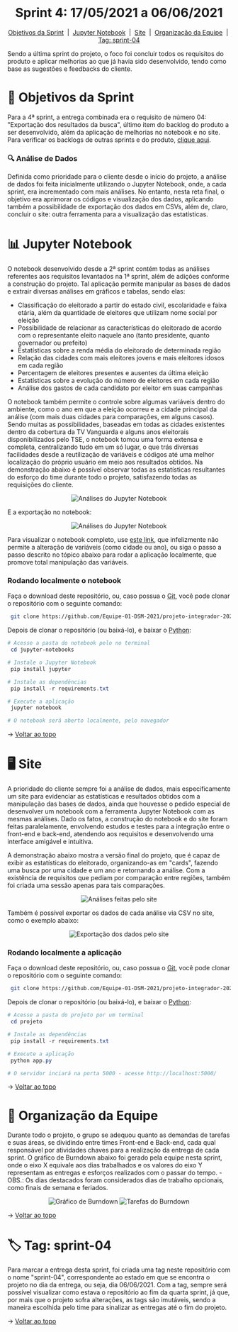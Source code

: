 <br id="topo">

<h1 align="center"> Sprint 4: 17/05/2021 a 06/06/2021 </h1>

<p align="center"> 
    <a href="#objetivos">Objetivos da Sprint</a> &nbsp|&nbsp  
    <a href="#notebook">Jupyter Notebook</a> &nbsp|&nbsp  
    <a href="#site">Site</a> &nbsp|&nbsp  
    <a href="#org-equipe">Organização da Equipe</a> &nbsp|&nbsp  
    <a href="#tag">Tag: sprint-04</a>
</p>
   
Sendo a última sprint do projeto, o foco foi concluir todos os requisitos do produto e aplicar melhorias ao que já havia sido desenvolvido, tendo como base as sugestões e feedbacks do cliente.

<span id="objetivos">

# :dart: Objetivos da Sprint

Para a 4ª sprint, a entrega combinada era o requisito de número 04: "Exportação dos resultados da busca", último item do backlog do produto a ser desenvolvido, além da aplicação de melhorias no notebook e no site. Para verificar os backlogs de outras sprints e do produto, [clique aqui](https://github.com/Equipe-01-DSM-2021/projeto-integrador-2021-1#backlogs).

### :mag: Análise de Dados

Definida como prioridade para o cliente desde o início do projeto, a análise de dados foi feita inicialmente utilizando o Jupyter Notebook, onde, a cada sprint, era incrementado com mais análises. No entanto, nesta reta final, o objetivo era aprimorar os códigos e visualização dos dados, aplicando também a possibilidade de exportação dos dados em CSVs, além de, claro, concluir o site: outra ferramenta para a visualização das estatísticas.

<span id="notebook">

# :bar_chart: Jupyter Notebook

O notebook desenvolvido desde a 2ª sprint contém todas as análises referentes aos requisitos levantados na 1ª sprint, além de adições conforme a construção do projeto. Tal aplicação permite manipular as bases de dados e extrair diversas análises em gráficos e tabelas, sendo elas:

- Classificação do eleitorado a partir do estado civil, escolaridade e faixa etária, além da quantidade de eleitores que utilizam nome social por eleição
- Possibilidade de relacionar as características do eleitorado de acordo com o representante eleito naquele ano (tanto presidente, quanto governador ou prefeito)
- Estatísticas sobre a renda média do eleitorado de determinada região
- Relação das cidades com mais eleitores jovens e mais eleitores idosos em cada região
- Percentagem de eleitores presentes e ausentes da última eleição
- Estatísticas sobre a evolução do número de eleitores em cada região
- Análise dos gastos de cada candidato por eleitor em suas campanhas

O notebook também permite o controle sobre algumas variáveis dentro do ambiente, como o ano em que a eleição ocorreu e a cidade principal da análise (com mais duas cidades para comparações, em alguns casos). Sendo muitas as possibilidades, baseadas em todas as cidades existentes dentro da cobertura da TV Vanguarda e alguns anos eleitorais disponibilizados pelo TSE, o notebook tomou uma forma extensa e completa, centralizando tudo em um só lugar, o que trás diversas facilidades desde a reutilização de variáveis e códigos até uma melhor localização do próprio usuário em meio aos resultados obtidos. Na demonstração abaixo é possível observar todas as estatísticas resultantes do esforço do time durante todo o projeto, satisfazendo todas as requisições do cliente.

<div align="center">
  <img src="demo-jupyter.gif" alt="Análises do Jupyter Notebook">
</div>

E a exportação no notebook:

<div align="center">
  <img src="demo-jupyter-exportacao.gif" alt="Análises do Jupyter Notebook">
</div>

Para visualizar o notebook completo, use [este link](https://nbviewer.jupyter.org/github/Equipe-01-DSM-2021/projeto-integrador-2021-1/blob/c0de58609ce020459126b7dee2df843f553fe933/jupyter-notebooks/AnaliseDadosEleitorais.ipynb), que infelizmente não permite a alteração de variáveis (como cidade ou ano), ou siga o passo a passo descrito no tópico abaixo para rodar a aplicação localmente, que promove total manipulação das variáveis.

### Rodando localmente o notebook

Faça o download deste repositório, ou, caso possua o [Git](https://git-scm.com/), você pode clonar o repositório com o seguinte comando:

```bash
 git clone https://github.com/Equipe-01-DSM-2021/projeto-integrador-2021-1.git
```

Depois de clonar o repositório (ou baixá-lo), e baixar o [Python](https://www.python.org/downloads/):

```powershell
# Acesse a pasta do notebook pelo no terminal
 cd jupyter-notebooks

# Instale o Jupyter Notebook
 pip install jupyter

# Instale as dependências
 pip install -r requirements.txt

# Execute a aplicação
 jupyter notebook

# O notebook será aberto localmente, pelo navegador
```

→ [Voltar ao topo](#topo)

<span id="site">

# :desktop_computer: Site

A prioridade do cliente sempre foi a análise de dados, mais especificamente um site para evidenciar as estatísticas e resultados obtidos com a manipulação das bases de dados, ainda que houvesse o pedido especial de desenvolver um notebook com a ferramenta Jupyter Notebook com as mesmas análises. Dado os fatos, a construção do notebook e do site foram feitas paralelamente, envolvendo estudos e testes para a integração entre o front-end e back-end, atendendo aos requisitos e desenvolvendo uma interface amigável e intuitiva.

A demonstração abaixo mostra a versão final do projeto, que é capaz de exibir as estatísticas do eleitorado, organizando-as em "cards", fazendo uma busca por uma cidade e um ano e retornando a análise. Com a existência de requisitos que pediam por comparação entre regiões, também foi criada uma sessão apenas para tais comparações.

<div align="center">
  <img src="demo-site.gif" alt="Análises feitas pelo site">
</div>

Também é possível exportar os dados de cada análise via CSV no site, como o exemplo abaixo:

<div align="center">
  <img src="demo-site-exportacao.gif" alt="Exportação dos dados pelo site">
</div>

### Rodando localmente a aplicação

Faça o download deste repositório, ou, caso possua o [Git](https://git-scm.com/), você pode clonar o repositório com o seguinte comando:

```bash
 git clone https://github.com/Equipe-01-DSM-2021/projeto-integrador-2021-1.git
```

Depois de clonar o repositório (ou baixá-lo), e baixar o [Python](https://www.python.org/downloads/):

```powershell
# Acesse a pasta do projeto por um terminal
 cd projeto

# Instale as dependências
 pip install -r requirements.txt

# Execute a aplicação
 python app.py

# O servidor inciará na porta 5000 - acesse http://localhost:5000/
```

→ [Voltar ao topo](#topo)

<span id="org-equipe">
	
# :busts_in_silhouette: Organização da Equipe
Durante todo o projeto, o grupo se adequou quanto as demandas de tarefas e suas áreas, se dividindo entre times Front-end e Back-end, cada qual responsável por atividades chaves para a realização da entrega de cada sprint. O gráfico de Burndown abaixo foi gerado pela equipe nesta sprint, onde o eixo X equivale aos dias trabalhados e os valores do eixo Y representam as entregas e esforços realizados com o passar do tempo. 
    - OBS.: Os dias destacados foram considerados dias de trabalho opcionais, como finais de semana e feriados.

<div align="center">
    <img src="burndown-chart-sprint-4.PNG" alt="Gráfico de Burndown">
    <img src="burndown-tarefas-sprint-4.PNG" alt="Tarefas do Burndown">
</div>

→ [Voltar ao topo](#topo)

<span id="tag">

# :label: Tag: sprint-04

Para marcar a entrega desta sprint, foi criada uma tag neste repositório com o nome "sprint-04", correspondente ao estado em que se encontra o projeto no dia da entrega, ou seja, dia 06/06/2021. Com a tag, sempre será possível visualizar como estava o repositório ao fim da quarta sprint, já que, por mais que o projeto sofra alterações, as tags são imutáveis, sendo a maneira escolhida pelo time para sinalizar as entregas até o fim do projeto.

→ [Voltar ao topo](#topo)
